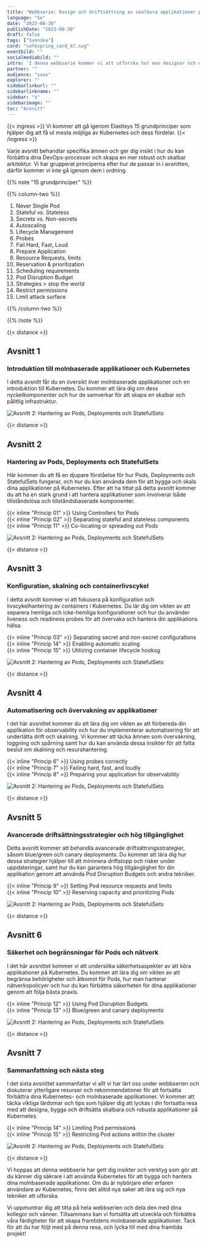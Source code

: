 ```yaml
---
title: "Webbserie: Design och driftsättning av skalbara applikationer på Kubernetes"
language: "Se"
date: "2023-08-30"
publishDate: "2023-08-30"
draft: false
tags: ["Svenska"]
card: "safespring_card_47.svg"
eventbild: ""
socialmediabild: ""
intro: 'I denna webbserie kommer vi att utforska hur man designar och driftsätter skalbara applikationer på Kubernetes.'
partner: ""
audience: "saas"
explorer: ""
sidebarlinkurl: ""
sidebarlinkname: ""
sidebar: "x"
sidebarimage: ""
toc: "Avsnitt"
---
```


{{< ingress >}}
Vi kommer att gå igenom Elastisys 15 grundprinciper som hjälper dig att få ut mesta möjliga av Kubernetes och dess fördelar.
{{< /ingress >}}

Varje avsnitt behandlar specifika ämnen och ger dig insikt i hur du kan förbättra dina DevOps-processer och skapa en mer robust och skalbar arkitektur. Vi har grupperat principerna efter hur de passar in i avsnitten, därför kommer vi inte gå igenom dem i ordning.

{{% note "15 grundprinciper" %}}

{{% column-two %}}

1. Never Single Pod
1. Stateful vs. Stateless
1. Secrets vs. Non-secrets
1. Autoscaling
1. Lifecycle Management
1. Probes
1. Fail Hard, Fast, Loud
1. Prepare Application
1. Resource Requests, limits
1. Reservation & prioritization
1. Scheduling requirements
1. Pod Disruption Budget
1. Strategies > stop the world
1. Restrict permissions
1. Limit attack surface

{{% /column-two %}}

{{% /note %}}

{{< distance >}}

## Avsnitt 1
### Introduktion till molnbaserade applikationer och Kubernetes

I detta avsnitt får du en översikt över molnbaserade applikationer och en introduktion till Kubernetes. Du kommer att lära dig om dess nyckelkomponenter och hur de samverkar för att skapa en skalbar och pålitlig infrastruktur.

![Avsnitt 2: Hantering av Pods, Deployments och StatefulSets](/img/event/safespring-video-placeholder.svg)

{{< distance >}}



## Avsnitt 2
### Hantering av Pods, Deployments och StatefulSets
Här kommer du att få en djupare förståelse för hur Pods, Deployments och StatefulSets fungerar, och hur du kan använda dem för att bygga och skala dina applikationer på Kubernetes. Efter att ha tittat på detta avsnitt kommer du att ha en stark grund i att hantera applikationer som involverar både tillståndslösa och tillståndsbaserade komponenter.

{{< inline "Princip 01" >}} Using Controllers for Pods  
{{< inline "Princip 02" >}} Separating stateful and stateless components  
{{< inline "Princip 11" >}} Co-locating or spreading out Pods

![Avsnitt 2: Hantering av Pods, Deployments och StatefulSets](/img/event/safespring-video-placeholder.svg)

{{< distance >}}



## Avsnitt 3
### Konfiguration, skalning och containerlivscykel
I detta avsnitt kommer vi att fokusera på konfiguration och livscykelhantering av containers i Kubernetes. Du lär dig om vikten av att separera hemliga och icke-hemliga konfigurationer och hur du använder liveness och readiness probes för att övervaka och hantera din applikations hälsa.

{{< inline "Princip 03" >}} Separating secret and non-secret configurations  
{{< inline "Princip 14" >}}	Enabling automatic scaling  
{{< inline "Princip 15" >}} Utilizing container lifecycle hooksg

![Avsnitt 2: Hantering av Pods, Deployments och StatefulSets](/img/event/safespring-video-placeholder.svg)

{{< distance >}}



## Avsnitt 4
### Automatisering och övervakning av applikationer
I det här avsnittet kommer du att lära dig om vikten av att förbereda din applikation för observability och hur du implementerar automatisering för att underlätta drift och skalning. Vi kommer att täcka ämnen som övervakning, loggning och spårning samt hur du kan använda dessa insikter för att fatta beslut om skalning och resurshantering.

{{< inline "Princip 6" >}} Using probes correctly  
{{< inline "Princip 7" >}} Failing hard, fast, and loudly  
{{< inline "Princip 8" >}} Preparing your application for observability

![Avsnitt 2: Hantering av Pods, Deployments och StatefulSets](/img/event/safespring-video-placeholder.svg)

{{< distance >}}



## Avsnitt 5
### Avancerade driftsättningsstrategier och hög tillgänglighet
Detta avsnitt kommer att behandla avancerade driftsättningsstrategier, såsom blue/green och canary deployments. Du kommer att lära dig hur dessa strategier hjälper till att minimera driftstopp och risker under uppdateringar, samt hur du kan garantera hög tillgänglighet för din applikation genom att använda Pod Disruption Budgets och andra tekniker.

{{< inline "Princip 9" >}} Setting Pod resource requests and limits  
{{< inline "Princip 10" >}} Reserving capacity and prioritizing Pods

![Avsnitt 2: Hantering av Pods, Deployments och StatefulSets](/img/event/safespring-video-placeholder.svg)

{{< distance >}}



## Avsnitt 6
### Säkerhet och begränsningar för Pods och nätverk
I det här avsnittet kommer vi att undersöka säkerhetsaspekter av att köra applikationer på Kubernetes. Du kommer att lära dig om vikten av att begränsa behörigheter och åtkomst för Pods, hur man hanterar nätverkspolicyer och hur du kan förbättra säkerheten för dina applikationer genom att följa bästa praxis.

{{< inline "Princip 12" >}} Using Pod Disruption Budgets  
{{< inline "Princip 13" >}} Blue/green and canary deployments  

![Avsnitt 2: Hantering av Pods, Deployments och StatefulSets](/img/event/safespring-video-placeholder.svg)

{{< distance >}}



## Avsnitt 7
### Sammanfattning och nästa steg
I det sista avsnittet sammanfattar vi allt vi har lärt oss under webbserien och diskuterar ytterligare resurser och rekommendationer för att fortsätta förbättra dina Kubernetes- och molnbaserade applikationer. Vi kommer att täcka viktiga lärdomar och tips som hjälper dig att lyckas i din fortsatta resa med att designa, bygga och driftsätta skalbara och robusta applikationer på Kubernetes.

{{< inline "Princip 14" >}} Limiting Pod permissions  
{{< inline "Princip 15" >}} Restricting Pod actions within the cluster

![Avsnitt 2: Hantering av Pods, Deployments och StatefulSets](/img/event/safespring-video-placeholder.svg)

{{< distance >}}



Vi hoppas att denna webbserie har gett dig insikter och verktyg som gör att du känner dig säkrare i att använda Kubernetes för att bygga och hantera dina molnbaserade applikationer. Om du är nybörjare eller erfaren användare av Kubernetes, finns det alltid nya saker att lära sig och nya tekniker att utforska.

Vi uppmuntrar dig att titta på hela webbserien och dela den med dina kollegor och vänner. Tillsammans kan vi fortsätta att utveckla och förbättra våra färdigheter för att skapa framtidens molnbaserade applikationer. Tack för att du har följt med på denna resa, och lycka till med dina framtida projekt!